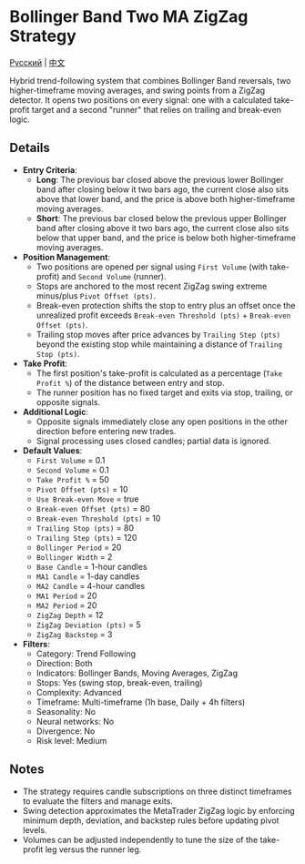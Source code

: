 # Bollinger Band Two MA ZigZag Strategy
[Русский](README_ru.md) | [中文](README_cn.md)

Hybrid trend-following system that combines Bollinger Band reversals, two higher-timeframe moving averages, and swing points from a ZigZag detector. It opens two positions on every signal: one with a calculated take-profit target and a second "runner" that relies on trailing and break-even logic.

## Details

- **Entry Criteria**:
  - **Long**: The previous bar closed above the previous lower Bollinger band after closing below it two bars ago, the current close also sits above that lower band, and the price is above both higher-timeframe moving averages.
  - **Short**: The previous bar closed below the previous upper Bollinger band after closing above it two bars ago, the current close also sits below that upper band, and the price is below both higher-timeframe moving averages.
- **Position Management**:
  - Two positions are opened per signal using `First Volume` (with take-profit) and `Second Volume` (runner).
  - Stops are anchored to the most recent ZigZag swing extreme minus/plus `Pivot Offset (pts)`.
  - Break-even protection shifts the stop to entry plus an offset once the unrealized profit exceeds `Break-even Threshold (pts)` + `Break-even Offset (pts)`.
  - Trailing stop moves after price advances by `Trailing Step (pts)` beyond the existing stop while maintaining a distance of `Trailing Stop (pts)`.
- **Take Profit**:
  - The first position's take-profit is calculated as a percentage (`Take Profit %`) of the distance between entry and stop.
  - The runner position has no fixed target and exits via stop, trailing, or opposite signals.
- **Additional Logic**:
  - Opposite signals immediately close any open positions in the other direction before entering new trades.
  - Signal processing uses closed candles; partial data is ignored.
- **Default Values**:
  - `First Volume` = 0.1
  - `Second Volume` = 0.1
  - `Take Profit %` = 50
  - `Pivot Offset (pts)` = 10
  - `Use Break-even Move` = true
  - `Break-even Offset (pts)` = 80
  - `Break-even Threshold (pts)` = 10
  - `Trailing Stop (pts)` = 80
  - `Trailing Step (pts)` = 120
  - `Bollinger Period` = 20
  - `Bollinger Width` = 2
  - `Base Candle` = 1-hour candles
  - `MA1 Candle` = 1-day candles
  - `MA2 Candle` = 4-hour candles
  - `MA1 Period` = 20
  - `MA2 Period` = 20
  - `ZigZag Depth` = 12
  - `ZigZag Deviation (pts)` = 5
  - `ZigZag Backstep` = 3
- **Filters**:
  - Category: Trend Following
  - Direction: Both
  - Indicators: Bollinger Bands, Moving Averages, ZigZag
  - Stops: Yes (swing stop, break-even, trailing)
  - Complexity: Advanced
  - Timeframe: Multi-timeframe (1h base, Daily + 4h filters)
  - Seasonality: No
  - Neural networks: No
  - Divergence: No
  - Risk level: Medium

## Notes

- The strategy requires candle subscriptions on three distinct timeframes to evaluate the filters and manage exits.
- Swing detection approximates the MetaTrader ZigZag logic by enforcing minimum depth, deviation, and backstep rules before updating pivot levels.
- Volumes can be adjusted independently to tune the size of the take-profit leg versus the runner leg.
